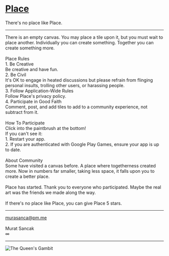 # <a href="https://play.google.com/store/apps/details?id=com.murasanca.Place" target="_blank">Place</a>
There's no place like Place.
<hr>
There is an empty canvas. You may place a tile upon it, but you must wait to place another. Individually you can create something. Together you can create something more.
<br><br>
Place Rules
<br>
1. Be Creative
<br>
Be creative and have fun.
<br>
2. Be Civil
<br>
It's OK to engage in heated discussions but please refrain from flinging personal insults, trolling other users, or harassing people.
<br>
3. Follow Application-Wide Rules
<br>
Follow Place's privacy policy.
<br>
4. Participate in Good Faith
<br>
Comment, post, and add tiles to add to a community experience, not subtract from it.
<br><br>
How To Participate
<br>
Click into the paintbrush at the bottom!
<br>
If you can't see it:
<br>
1. Restart your app.
<br>
2. If you are authenticated with Google Play Games, ensure your app is up to date.
<br><br>
About Community
<br>
Some have visited a canvas before. A place where togetherness created more. Now in numbers far smaller, taking less space, it falls upon you to create a better place.
<br><br>
Place has started. Thank you to everyone who participated. Maybe the real art was the friends we made along the way.
<br><br>
If there's no place like Place, you can give Place 5 stars.
<hr>
<a href="mailto:murasanca@pm.me" target="_blank">murasanca@pm.me</a>
<br><br>
Murat Sancak
<br>
∞
<hr>
<img alt="The Queen's Gambit" src="https://github.com/murasanca/Database/blob/main/QG/QG7680x4320.png">
